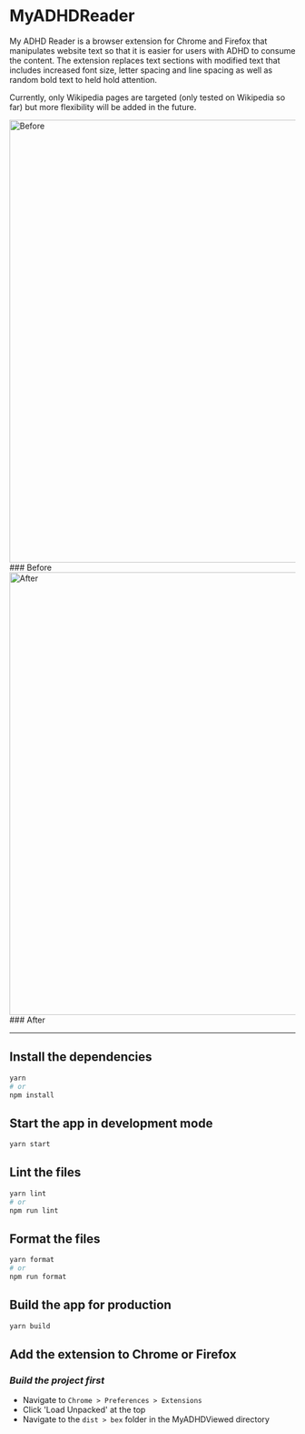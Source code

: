 # MyADHDReader

My ADHD Reader is a browser extension for Chrome and Firefox that manipulates website text so that it is easier for users with ADHD to consume the content. The extension replaces text sections with modified text that includes increased font size, letter spacing and line spacing as well as random bold text to held hold attention.

Currently, only Wikipedia pages are targeted (only tested on Wikipedia so far) but more flexibility will be added in the future.

<img width="778" alt="Before" src="https://github.com/mattkloz/MyADHDReader/assets/12042150/1bd91e95-92a3-4fa1-8fed-ff4077505098">
### Before

<img width="778" alt="After" src="https://github.com/mattkloz/MyADHDReader/assets/12042150/7a98c8d9-5b28-47ef-ae3a-c69b441c7161">
### After



---

## Install the dependencies

```bash
yarn
# or
npm install
```

## Start the app in development mode

```bash
yarn start
```

## Lint the files

```bash
yarn lint
# or
npm run lint
```

## Format the files

```bash
yarn format
# or
npm run format
```

## Build the app for production

```bash
yarn build
```

## Add the extension to Chrome or Firefox

### _Build the project first_

- Navigate to `Chrome > Preferences > Extensions`
- Click 'Load Unpacked' at the top
- Navigate to the `dist > bex` folder in the MyADHDViewed directory
